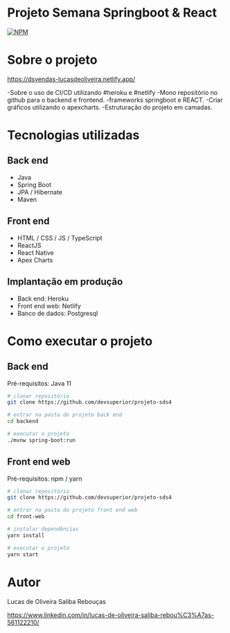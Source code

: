 # Projeto Semana Springboot & React
[![NPM](https://img.shields.io/npm/l/react)](https://github.com/Lucas5511/projeto-sds4/blob/master/LICENSE) 

# Sobre o projeto

https://dsvendas-lucasdeoliveira.netlify.app/


-Sobre o uso de CI/CD utilizando #heroku e #netlify
-Mono repositório no github para o backend e frontend.
-frameworks springboot e REACT.
-Criar gráficos utilizando o apexcharts.
-Estruturação do projeto em camadas.



# Tecnologias utilizadas
## Back end
- Java
- Spring Boot
- JPA / Hibernate
- Maven

## Front end

- HTML / CSS / JS / TypeScript
- ReactJS
- React Native
- Apex Charts

## Implantação em produção
- Back end: Heroku
- Front end web: Netlify
- Banco de dados: Postgresql

# Como executar o projeto

## Back end
Pré-requisitos: Java 11

```bash
# clonar repositório
git clone https://github.com/devsuperior/projeto-sds4

# entrar na pasta do projeto back end
cd backend

# executar o projeto
./mvnw spring-boot:run
```

## Front end web
Pré-requisitos: npm / yarn

```bash
# clonar repositório
git clone https://github.com/devsuperior/projeto-sds4

# entrar na pasta do projeto front end web
cd front-web

# instalar dependências
yarn install

# executar o projeto
yarn start
```

# Autor

Lucas de Oliveira Saliba Rebouças

https://www.linkedin.com/in/lucas-de-oliveira-saliba-rebou%C3%A7as-561122210/

